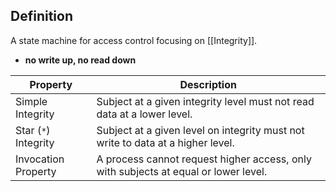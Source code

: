 ## Definition
A state machine for access control focusing on [[Integrity]].
- **no write up, no read down**

| Property             | Description                                                                         |
| -------------------- | ----------------------------------------------------------------------------------- |
| Simple Integrity     | Subject at a given integrity level must not read data at a lower level.             |
| Star (`*`) Integrity | Subject at a given level on integrity must not write to data at a higher level.     |
| Invocation Property  | A process cannot request higher access, only with subjects at equal or lower level. |
